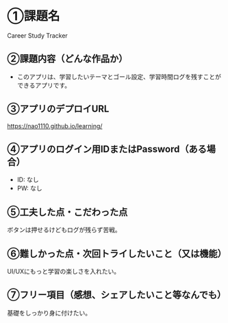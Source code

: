 # ①課題名
Career Study Tracker

## ②課題内容（どんな作品か）
- このアプリは、学習したいテーマとゴール設定、学習時間ログを残すことができるアプリです。

## ③アプリのデプロイURL
https://nao1110.github.io/learning/

## ④アプリのログイン用IDまたはPassword（ある場合）
- ID: なし
- PW: なし

## ⑤工夫した点・こだわった点
ボタンは押せるけどもログが残らず苦戦。

## ⑥難しかった点・次回トライしたいこと（又は機能）
UI/UXにもっと学習の楽しさを入れたい。

## ⑦フリー項目（感想、シェアしたいこと等なんでも）
基礎をしっかり身に付けたい。

